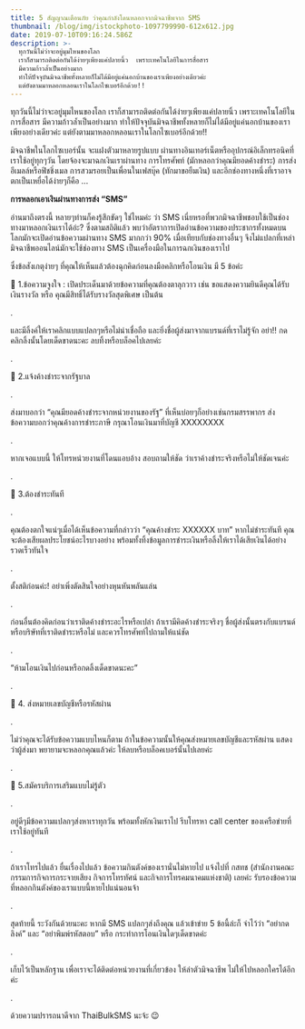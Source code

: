 ```yaml
---
title: 5 สัญญาณเตือนภัย ว่าคุณกำลังโดนหลอกจากมิจฉาชีพจาก SMS
thumbnail: /blog/img/istockphoto-1097799990-612x612.jpg
date: 2019-07-10T09:16:24.586Z
description: >-
  ทุกวันนี้ไม่ว่าจะอยู่มุมไหนของโลก
  เราก็สามารถติดต่อกันได้ง่ายๆเพียงแค่ปลายนิ้ว  เพราะเทคโนโลยีในการสื่อสาร
  มีความก้าวล้ำเป็นอย่างมาก 
  ทำให้ปัจจุบันมิจฉาชีพทั้งหลายก็ไม่ได้มีอยู่แค่นอกบ้านของเราเพียงอย่างเดียวค่ะ 
  แต่ยังตามมาหลอกหลอนเราในโลกไซเบอร์อีกด้วย!!
---
```

ทุกวันนี้ไม่ว่าจะอยู่มุมไหนของโลก เราก็สามารถติดต่อกันได้ง่ายๆเพียงแค่ปลายนิ้ว เพราะเทคโนโลยีในการสื่อสาร มีความก้าวล้ำเป็นอย่างมาก ทำให้ปัจจุบันมิจฉาชีพทั้งหลายก็ไม่ได้มีอยู่แค่นอกบ้านของเราเพียงอย่างเดียวค่ะ แต่ยังตามมาหลอกหลอนเราในโลกไซเบอร์อีกด้วย!!

มิจฉาชีพในโลกไซเบอร์นั้น จะแฝงตัวมาหลายรูปแบบ ผ่านทางอินเทอร์เน็ตหรืออุปกรณ์อิเล็กทรอนิคที่เราใช้อยู่ทุกๆวัน โดยจ้องจะมาฉกเงินเราผ่านทาง การโทรศัพท์ (มักหลอกว่าคุณมียอดค้างชำระ) การส่งอีเมลล์หรือฟิชชิ่งเมล การสวมรอยเป็นเพื่อนในเฟสบุ๊ค (ทักมาขอยืมเงิน) และอีกช่องทางหนึ่งที่เราอาจตกเป็นเหยื่อได้ง่ายๆก็คือ ...

**การหลอกเอาเงินผ่านทางการส่ง “SMS”**

อ่านมาถึงตรงนี้ หลายๆท่านก็คงรู้สึกขัดๆ ใช่ไหมค่ะ ว่า SMS เนี่ยหรอที่พวกมิจฉาชีพชอบใช้เป็นช่องทางมาหลอกเงินเราได้อ่ะ? ซึ่งตามสถิติแล้ว พบว่าอัตราการเปิดอ่านข้อความของประชากรทั้งหมดบนโลกมักจะเปิดอ่านข้อความผ่านทาง SMS มากกว่า 90% เมื่อเทียบกับช่องทางอื่นๆ จึงไม่แปลกที่เหล่ามิจฉาชีพออนไลน์มักจะใช้ช่องทาง SMS เป็นเครื่องมือในการฉกเงินของเราไป

ซึ่งข้อสังเกตุง่ายๆ ที่คุณให้เห็นแล้วต้องฉุกคิดก่อนลงมือคลิกหรือโอนเงิน มี 5 ข้อค่ะ

🔶 1.ข้อความจูงใจ : เปิดประเด็นมาด้วยข้อความที่คุณต้องตาลุกวาว เช่น ขอแสดงความยินดีคุณได้รับเงินรางวัล หรือ คุณมีสิทธิ์ได้รับรางวัลสุดพิเศษ เป็นต้น 

.

และมีลิ้งค์ให้เราคลิกแบบแปลกๆหรือไม่น่าเชื่อถือ และยิ่งชื่อผู้ส่งมาจากแบรนด์ที่เราไม่รู้จัก อย่า!! กดคลิกลิ้งนั้นโดยเด็ดขาดนะคะ ลบทิ้งหรือบล็อคไปเลยค่ะ

.

🔶 2.แจ้งค้างชำระจากรัฐบาล

.

ส่งมาบอกว่า “คุณมียอดค้างชำระจากหน่วยงานของรัฐ” ที่เห็นบ่อยๆก็อย่างเช่นกรมสรรพากร ส่งข้อความบอกว่าคุณค้างการชำระภาษี กรุณาโอนเงินมาที่บัญชี XXXXXXXX 

.

หากเจอแบบนี้ ให้โทรหน่วยงานที่โดนแอบอ้าง สอบถามให้ชัด ว่าเราค้างชำระจริงหรือไม่ให้ชัดเจนค่ะ

. 

🔶 3.ต้องชำระทันที

.

คุณต้องตกใจแน่ๆเมื่อได้เห็นข้อความที่กล่าวว่า “คุณค้างชำระ XXXXXX บาท” หากไม่ชำระทันที คุณจะต้องเสียผลประโยชน์อะไรบางอย่าง พร้อมทั้งทิ้งข้อมูลการชำระเงินหรือลิ้งให้เราได้เสียเงินได้อย่างรวดเร็วทันใจ 

.

ตั้งสติก่อนค่ะ! อย่าเพิ่งตัดสินใจอย่างหุนหันพลันแล่น 

.

ก่อนอื่นต้องคิดก่อนว่าเราติดค้างชำระอะไรหรือเปล่า ถ้าเรามีคิดค้างชำระจริงๆ ชื่อผู้ส่งนั้นตรงกับแบรนด์หรือบริษัทที่เราติดชำระหรือไม่ และควรโทรศัพท์ไปถามให้แน่ชัด 

.

“ห้ามโอนเงินไปก่อนหรือกดลิ้งเด็ดขาดนะคะ”

.

🔶 4. ส่งหมายเลขบัญชีหรือรหัสผ่าน

.

ไม่ว่าคุณจะได้รับข้อความแบบไหนก็ตาม ถ้าในข้อความนั้นให้คุณส่งหมายเลขบัญชีและรหัสผ่าน แสดงว่าผู้ส่งมา พยายามจะหลอกคุณแล้วค่ะ ให้ลบหรือบล็อคเบอร์นั้นไปเลยค่ะ

.

🔶 5.สมัครบริการเสริมแบบไม่รู้ตัว

.

อยู่ดีๆมีข้อความแปลกๆส่งหาเราทุกวัน พร้อมทั้งหักเงินเราไป รีบโทรหา call center ของเครือข่ายที่เราใช้อยู่ทันที

.

ถ้าเราโทรไปแล้ว ยื่นเรื่องไปแล้ว ข้อความกินตังค์ของเรานั่นไม่หายไป แจ้งไปที่ กสทช (สำนักงานคณะกรรมการกิจการกระจายเสียง กิจการโทรทัศน์ และกิจการโทรคมนาคมแห่งชาติ) เลยค่ะ รับรองข้อความที่หลอกกินตังค์ของเราแบบนี้หายไปแน่นอนจ้า

.

สุดท้ายนี้ ระวังกันด้วยนะคะ หากมี SMS แปลกๆส่งถึงคุณ แล้วเข้าข่าย 5 ข้อนี้ล่ะก็ จำไว้ว่า “อย่ากดลิงค์” และ “อย่าพิมพ์รหัสตอบ” หรือ กระทำการโอนเงินใดๆเด็ดขาดค่ะ

.

เก็บไว้เป็นหลักฐาน เพื่อเราจะได้ติดต่อหน่วยงานที่เกี่ยวข้อง ให้ล่าตัวมิจฉาชีพ ไม่ให้ไปหลอกใครได้อีกค่ะ

.

ด้วยความปรารถนาดีจาก ThaiBulkSMS นะจ้ะ 😉
